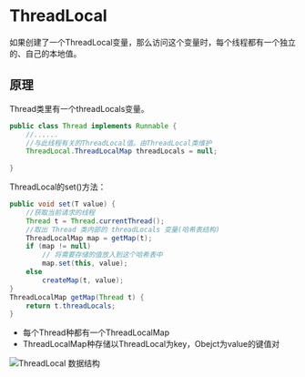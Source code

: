 # ThreadLocal

如果创建了一个ThreadLocal变量，那么访问这个变量时，每个线程都有一个独立的、自己的本地值。

## 原理

Thread类里有一个threadLocals变量。

```java
public class Thread implements Runnable {
    //......
    //与此线程有关的ThreadLocal值。由ThreadLocal类维护
    ThreadLocal.ThreadLocalMap threadLocals = null;
    
}
```

ThreadLocal的set()方法：

```java
public void set(T value) {
    //获取当前请求的线程    
    Thread t = Thread.currentThread();
    //取出 Thread 类内部的 threadLocals 变量(哈希表结构)
    ThreadLocalMap map = getMap(t);
    if (map != null)
        // 将需要存储的值放入到这个哈希表中
        map.set(this, value);
    else
        createMap(t, value);
}
ThreadLocalMap getMap(Thread t) {
    return t.threadLocals;
}
```

- 每个Thread种都有一个ThreadLocalMap
- ThreadLocalMap种存储以ThreadLocal为key，Obejct为value的键值对

![ThreadLocal 数据结构](https://guide-blog-images.oss-cn-shenzhen.aliyuncs.com/github/javaguide/java/concurrent/threadlocal-data-structure.png)























